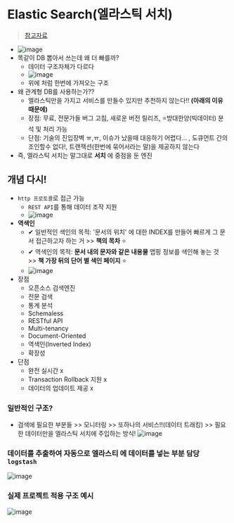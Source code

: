 # Elastic Search(엘라스틱 서치)
> [참고자료](https://sudarlife.tistory.com/entry/Elasticsearch-%EA%B0%84%EB%8B%A8-%EA%B0%9C%EB%85%90-%EC%9E%A5%EB%8B%A8)
- ![image](https://user-images.githubusercontent.com/61215550/160118830-f2edd46c-7560-409c-965d-80564a010336.png)
- 똑같이 DB 뽑아서 쓰는데 왜 더 빠를까?
  - 데이터 구조자체가 다르다
  - ![image](https://user-images.githubusercontent.com/61215550/160117807-944af41f-9ac3-4852-b164-02258ca807b7.png)
  - 위에 처럼 한번에 가져오는 구조
- 왜 관계형 DB를 사용하는가??
  - 엘라스틱만을 가지고 서비스를 만들수 있지만 추천하지 않는다!! __(아래의 이유 때문에)__
  - 장점: 무료, 전문가들 버그 고침, 새로운 버전 릴리즈, ⭐방대한양(빅데이터) 분석 및 처리 가능
  - 단점: 기술의 진입장벽 ㅠ,ㅠ, 이슈가 났을때 대응하기 어렵다... , 도큐먼트 간의 조인할수 없다!, 트랜잭션(한번에 묶어서라는 말)을 제공하지 않는다
- 즉, 엘라스틱 서치는 말그대로 __서치__ 에 중점을 둔 엔진
## 개념 다시!
- `http 프로토콜`로 접근 가능
  - `REST API`를 통해 데이터 조작 지원
  - ![image](https://user-images.githubusercontent.com/61215550/160119004-d7fa06eb-bd8f-4070-bb05-a7f26906db43.png)
- __역색인__
  - ✔ 일반적인 색인의 목적: '문서의 위치' 에 대한 INDEX를 만들어 빠르게 그 문서 접근하고자 하는 거 >> __책의 목차__ ⭐
  - ✔ 역색인의 목적: __문서 내의 문자와 같은 내용물__ 맵핑 정보를 색인해 놓는 것 >> __책 가장 뒤의 단어 별 색인 페이지__ ⭐
  - ![image](https://user-images.githubusercontent.com/61215550/160119313-bf69eed6-b504-4dea-9fa5-e4e619ea335c.png)
- 장점
  - 오픈소스 검색엔진
  - 전문 검색
  - 통계 분석
  - Schemaless
  - RESTful API
  - Multi-tenancy
  - Document-Oriented
  - 역색인(Inverted Index)
  - 확장성
- 단점
  - 완전 실시간 x
  - Transaction Rollback 지원 x
  - 데이터의 업데이트 제공 x
### 일반적인 구조?
- 검색에 필요한 부분들 >> 모니터링 >> 또하나의 서비스!!(데이터 트래킹) >> 필요한 데이터만을 엘라스틱 서치에 주입하는 방식!
![image](https://user-images.githubusercontent.com/61215550/160118239-ad4e5c10-43f6-4c0c-a122-449e6e5a6a24.png)

### 데이터를 추출하여 자동으로 엘라스티 에 데이터를 넣는 부분 담당 `logstash`
![image](https://user-images.githubusercontent.com/61215550/160118439-6eb4a20b-19bc-46fa-94cd-a4fbf8ef3f1e.png)

### 실제 프로젝트 적용 구조 예시
![image](https://user-images.githubusercontent.com/61215550/160119813-50c035da-e6e7-4c15-ab06-be2e64676070.png)
